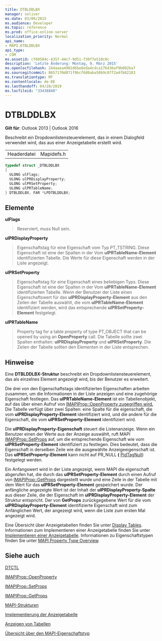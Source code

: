 ```yaml
---
title: DTBLDDLBX
manager: soliver
ms.date: 03/09/2015
ms.audience: Developer
ms.topic: reference
ms.prod: office-online-server
localization_priority: Normal
api_name:
- MAPI.DTBLDDLBX
api_type:
- COM
ms.assetid: cf60584c-4357-44c7-9d51-f30f7e510c0c
description: 'Letzte Änderung: Montag, 9. März 2015'
ms.openlocfilehash: 244aaea4902d6be8eda4cdca176436af9b002ba7
ms.sourcegitcommit: 8657170d071f9bcf680aba50b9c07f2a4fb82283
ms.translationtype: MT
ms.contentlocale: de-DE
ms.lasthandoff: 04/28/2019
ms.locfileid: "33438848"
---
```

# <a name="dtblddlbx"></a>DTBLDDLBX

  
  
**Gilt für**: Outlook 2013 | Outlook 2016 
  
Beschreibt ein Dropdownlistensteuerelement, das in einem Dialogfeld verwendet wird, das aus einer Anzeigetabelle erstellt wird.
  
|||
|:-----|:-----|
|Headerdatei  <br/> |Mapidefs.h  <br/> |
   
```cpp
typedef struct _DTBLDDLBX
{
  ULONG ulFlags;
  ULONG ulPRDisplayProperty;
  ULONG ulPRSetProperty;
  ULONG ulPRTableName;
} DTBLDDLBX, FAR *LPDTBLDDLBX;

```

## <a name="members"></a>Elemente

 **ulFlags**
  
> Reserviert, muss Null sein. 
    
 **ulPRDisplayProperty**
  
> Eigenschaftstag für eine Eigenschaft vom Typ PT_TSTRING. Diese Eigenschaft ist eine der Spalten in der Vom **ulPRTableName-Element** identifizierten Tabelle. Die Werte für diese Eigenschaft werden in der Liste angezeigt. 
    
 **ulPRSetProperty**
  
> Eigenschaftstag für eine Eigenschaft eines beliebigen Typs. Diese Eigenschaft ist eine der Spalten in der Vom **ulPRTableName-Element** identifizierten Tabelle. Wenn der Benutzer der Liste einen Eigenschaftswert für das **ulPRDisplayProperty-Element** aus den Zeilen der Tabelle auswählt, die vom **ulPRTableName-Element** identifiziert werden, wird das entsprechende **ulPRSetProperty-Element** festgelegt. 
    
 **ulPRTableName**
  
> Property tag for a table property of type PT_OBJECT that can be opened by using an **OpenProperty** call. Die Tabelle sollte zwei Spalten enthalten: **ulPRDisplayProperty** und **ulPRSetProperty**. Die Zeilen der Tabelle sollten den Elementen in der Liste entsprechen.
    
## <a name="remarks"></a>Hinweise

Eine **DTBLDDLBX-Struktur** beschreibt ein Dropdownlistensteuerelement, das als einzelnes Element angezeigt wird, bis der Benutzer es erweitert. 
  
Die drei von den Eigenschaftstags identifizierten Eigenschaften arbeiten zusammen, um die Informationen in der Liste anzeigen und eine zugehörige Eigenschaft festlegen. Das **ulPRTableName-Element** ist ein Tabellenobjekt, auf das über einen Aufruf von [IMAPIProp::OpenProperty zugegriffen wird.](imapiprop-openproperty.md) Die Tabelle verfügt über zwei Spalten: eine Spalte für die eigenschaft, die vom **ulPRDisplayProperty-Element** identifiziert wird, und die andere für die Eigenschaft, die vom **ulPRSetProperty-Element** identifiziert wird. 
  
Die **ulPRDisplayProperty-Eigenschaft** steuert die Listenanzeige. Wenn ein Benutzer einen der Werte aus der Anzeige auswählt, ruft MAPI [IMAPIProp::SetProps](imapiprop-setprops.md) auf, um die entsprechende Eigenschaft wie vom **ulPRSetProperty-Element** identifiziert zu festlegen. Dies bedeutet, dass die Eigenschaft in derselben Zeile wie die ausgewählte Anzeigeeigenschaft ist. Das **ulPRSetProperty-Element** kann nicht auf PR_NULL **(** [PidTagNull](pidtagnull-canonical-property.md)) festgelegt werden.
  
Ein Anfangswert wird in der Liste angezeigt, wenn MAPI die eigenschaft abgerufen hat, die durch das **ulPRSetProperty-Element** durch einen Aufruf von [IMAPIProp::GetProps](imapiprop-getprops.md) dargestellt wurde und eine Zeile in der Tabelle mit dem Wert für das **ulPRSetProperty-Element** gespeichert wurde. Der anfängliche angezeigte Wert ist der Inhalt der **ulPRDisplayProperty-Spalte** aus dieser Zeile, die der Eigenschaft im **ulPRDisplayProperty-Element** der Struktur entspricht. Der von **GetProps** zurückgegebene Wert für die vom **ulPRDisplayProperty-Element** identifizierte Eigenschaft wird zum Anfänglichen Wert, der angezeigt wird, wenn die Liste zum ersten Mal angezeigt wird. 
  
Eine Übersicht über Anzeigetabellen finden Sie unter [Display Tables](display-tables.md). Informationen zum Implementieren einer Anzeigetabelle finden Sie unter [Implementieren einer Anzeigetabelle](display-table-implementation.md). Informationen zu Eigenschaftstypen finden Sie unter [MAPI Property Type Overview](mapi-property-type-overview.md).
  
## <a name="see-also"></a>Siehe auch



[DTCTL](dtctl.md)
  
[IMAPIProp::OpenProperty](imapiprop-openproperty.md)
  
[IMAPIProp::SetProps](imapiprop-setprops.md)
  
[IMAPIProp::GetProps](imapiprop-getprops.md)


[MAPI-Strukturen](mapi-structures.md)
  
[Implementierung der Anzeigetabelle](display-table-implementation.md)
  
[Anzeigen von Tabellen](display-tables.md)
  
[Übersicht über den MAPI-Eigenschaftstyp](mapi-property-type-overview.md)

